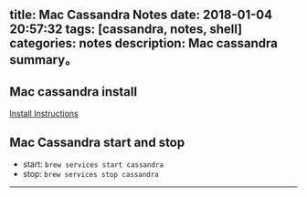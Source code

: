 title: Mac Cassandra Notes
date: 2018-01-04 20:57:32
tags: [cassandra, notes, shell]
categories: notes
description: Mac cassandra summary。
---

## Mac cassandra install

[Install Instructions](https://gist.github.com/hkhamm/a9a2b45dd749e5d3b3ae)


## Mac Cassandra start and stop


- start: `brew services start cassandra`
- stop: `brew services stop cassandra`

---